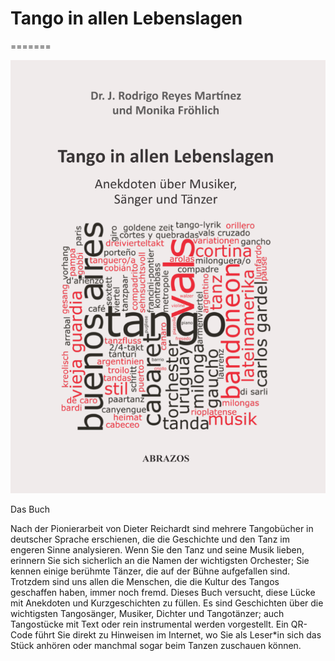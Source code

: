 
# Tango in allen Lebenslagen
=======

![Cover](/public/TangoBuch.png)

Das Buch

Nach der Pionierarbeit von Dieter Reichardt sind mehrere Tangobücher in deutscher Sprache erschienen, die die Geschichte und den Tanz im engeren Sinne analysieren. Wenn Sie den Tanz und seine Musik lieben, erinnern Sie sich sicherlich an die Namen der wichtigsten Orchester; Sie kennen einige berühmte Tänzer, die auf der Bühne aufgefallen sind. Trotzdem sind uns allen die Menschen, die die Kultur des Tangos geschaffen haben, immer noch fremd. Dieses Buch versucht, diese Lücke mit Anekdoten und Kurzgeschichten zu füllen. Es sind Geschichten über die wichtigsten Tangosänger, Musiker, Dichter und Tangotänzer; auch Tangostücke mit Text oder rein instrumental werden vorgestellt. Ein QR-Code führt Sie direkt zu Hinweisen im Internet, wo Sie als Leser*in sich das Stück anhören oder manchmal sogar beim Tanzen zuschauen können.